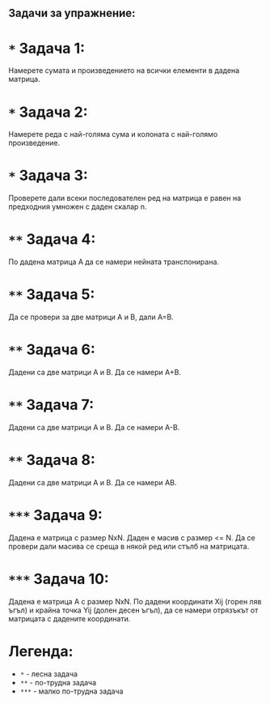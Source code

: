 ## Задачи за упражнение:

# `*` Задача 1:
   Намерете сумата и произведението на всички елементи в дадена матрица.

# `*` Задача 2:
   Намерете реда с най-голяма сума и колоната с най-голямо произведение.

# `*` Задача 3:
   Проверете дали всеки последователен ред на матрица е равен на предходния умножен
   с даден скалар n.

# `**` Задача 4:
   По дадена матрица A да се намери нейната транспонирана.
   
# `**` Задача 5:
   Да се провери за две матрици А и B, дали A=B.

# `**` Задача 6:
   Дадени са две матрици А и B. Да се намери A+B.

# `**` Задача 7:
   Дадени са две матрици A и B. Да се намери A-B.

# `**` Задача 8:
   Дадени са две матрици A и B. Да се намери AB.

# `***` Задача 9:
   Дадена е матрица с размер NxN. Даден е масив с размер <= N. Да се провери дали масива се
   среща в някой ред или стълб на матрицата.

# `***` Задача 10:
   Дадена е матрица A с размер NxN.
   По дадени координати Xij (горен ляв ъгъл) и крайна точка Yij (долен десен ъгъл), да се намери отрязъкът от матрицата
   с дадените координати.
   

# Легенда:
  - `*`   - лесна задача
  - `**`  - по-трудна задача
  - `***` - малко по-трудна задача